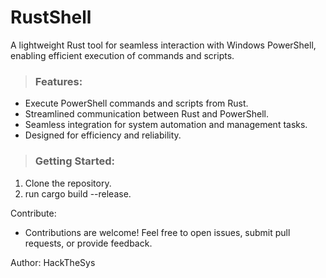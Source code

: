 # RustShell
A lightweight Rust tool for seamless interaction with Windows PowerShell, enabling efficient execution of commands and scripts.

> ### Features:

- Execute PowerShell commands and scripts from Rust.
- Streamlined communication between Rust and PowerShell.
- Seamless integration for system automation and management tasks.
- Designed for efficiency and reliability.


> ### Getting Started:

1. Clone the repository.
2. run cargo build --release.

Contribute:
- Contributions are welcome! Feel free to open issues, submit pull requests, or provide feedback.

Author: 
HackTheSys